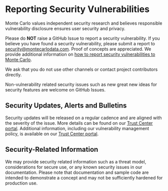 # Reporting Security Vulnerabilities

Monte Carlo values independent security research and believes responsible vulnerability disclosure ensures user security and privacy.

Please do **NOT** raise a GitHub Issue to report a security vulnerability. If you believe you have found a security vulnerability, please submit a report to security@montecarlodata.com. Proof of concepts are appreciated. We provide additional information on [how to report security vulnerabilities to Monte Carlo](https://trust.montecarlodata.com/resources/ZTMzNjM0YmMtZDQ3Yi00NWJmLTk0NmQtNWEwNzJkMWJmMDZj).

We ask that you do not use other channels or contact project contributors directly.

Non-vulnerability related security issues such as new great new ideas for security features are welcome on GitHub Issues. 

## Security Updates, Alerts and Bulletins

Security updates will be released on a regular cadence and are aligned with the severity of the issue. More details can be found on our [Trust Center portal](https://trust.montecarlodata.com). Additional information, including our vulnerability management policy, is available on our [Trust Center portal](https://trust.montecarlodata.com).

## Security-Related Information

We may provide security related information such as a threat model, considerations for secure use, or any known security issues in our documentation. Please note that documentation and sample code are intended to demonstrate a concept and may not be sufficiently hardened for production use.